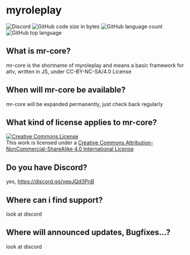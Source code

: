 # myroleplay
<img alt="Discord" src="https://img.shields.io/discord/1011635154168582257?style=flat-square&logo=appveyor"> <img alt="GitHub code size in bytes" src="https://img.shields.io/github/languages/code-size/k37z3r/mr-core?style=flat-square&logo=appveyor"> <img alt="GitHub language count" src="https://img.shields.io/github/languages/count/k37z3r/mr-core?style=flat-square&logo=appveyor"> <img alt="GitHub top language" src="https://img.shields.io/github/languages/top/k37z3r/mr-core?style=flat-square&logo=appveyor">
## What is mr-core?
mr-core is the shortname of myroleplay and means a basic framework for altv, written in JS, under CC-BY-NC-SA/4.0 License

## When will mr-core be available?
mr-core will be expanded permanently, just check back regularly

## What kind of license applies to mr-core?
<a rel="license" href="http://creativecommons.org/licenses/by-nc-sa/4.0/"><img alt="Creative Commons License" style="border-width:0" src="https://i.creativecommons.org/l/by-nc-sa/4.0/88x31.png" /></a><br />This work is licensed under a <a rel="license" href="http://creativecommons.org/licenses/by-nc-sa/4.0/">Creative Commons Attribution-NonCommercial-ShareAlike 4.0 International License</a>

## Do you have Discord?
yes, https://discord.gg/vepJQd3PnB

## Where can i find support?
look at discord

## Where will announced updates, Bugfixes...?
look at discord
